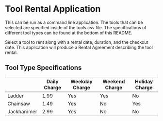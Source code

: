 # Tool Rental Application 

This can be run as a command line application. The tools that can be selected are specified inside of the tools.csv file. The specifications of different tool types can be found at
the bottom of this README.

Select a tool to rent along with a rental date, duration, and the checkout date. This application will produce a Rental Agreement
describing the tool rental.


## Tool Type Specifications

|             | Daily Charge  |   Weekday Charge | Weekend Charge  | Holiday Charge  |
| ----------  | --------------| ---------------- | --------------- | --------------- |
| Ladder      |     1.99      |        Yes       |        Yes      |         No      |
| Chainsaw    |     1.49      |        Yes       |        No       |         Yes     |
| Jackhammer  |     2.99      |        Yes       |        No       |         No      |